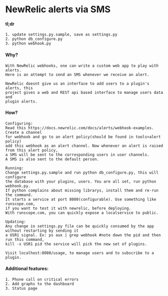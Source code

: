 NewRelic alerts via SMS
=========================

#### tl;dr
    1. update settings.py.sample, save as settings.py 
    2. python db_configure.py
    3. python webhook.py

#### Why?
    With NewRelic webhooks, one can write a custom web app to play with alerts.  
    Here is an attempt to send an SMS whenever we receive an alert.  
    
    NewRelic doesnt give us an interface to add users to a plugin's alerts, this  
    project gives a web and REST api based interface to manage users data and   
    plugin alerts.

#### How?
    Configuring:
    Read this https://docs.newrelic.com/docs/alerts/webhook-examples. Create a channel  
    for webhook and go to an alert policy(should be found in tools>alert policy) 
    add this webhook as an alert channel. Now whenever an alert is raised from this alert policy,  
    a SMS will be sent to the corresponding users in user channels.  
    A SMS is also sent to the default person.

    Running:
    Change settings.py.sample and run python db_configure.py, this will configure 
    the database with your plugins, users. You are all set, run python webhook.py. 
    If python complains about missing librarys, install them and re-run the command. 
    It starts a service at port 8080(configurable). Use something like runscope.com, 
    if you want to test it with newrelic, before deploying.  
    With runscope.com, you can quickly expose a localservice to public.  

    Updating:
    Any change in settings.py file can be quickly consumed by the app without restarting by sending it  
    a USR1 signal. Ex: ps aux | grep webhook #note down the pid and then run this command,   
    kill -s USR1 pid the service will pick the new set of plugins.   

    Visit localhost:8080/usage, to manage users and to subscribe to a plugin.

#### Additional features:  
    1. Phone call on critical errors  
    2. Add graphs to the dashboard  
    3. Status page  

